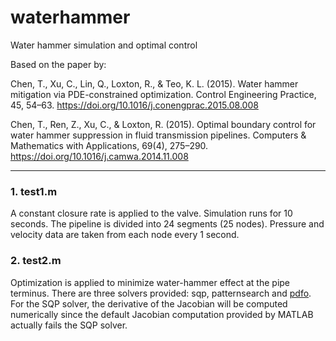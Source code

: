 # waterhammer
Water hammer simulation and optimal control 

Based on the paper by: 

Chen, T., Xu, C., Lin, Q., Loxton, R., & Teo, K. L. (2015). Water hammer mitigation via PDE-constrained optimization. Control Engineering Practice, 45, 54–63. https://doi.org/10.1016/j.conengprac.2015.08.008

Chen, T., Ren, Z., Xu, C., & Loxton, R. (2015). Optimal boundary control for water hammer suppression in fluid transmission pipelines. Computers & Mathematics with Applications, 69(4), 275–290. https://doi.org/10.1016/j.camwa.2014.11.008

-----------------------------

### 1. test1.m

A constant closure rate is applied to the valve. Simulation runs for 10 seconds. The pipeline is divided into 24 segments (25 nodes). Pressure and velocity data are taken from each node every 1 second.

### 2. test2.m

Optimization is applied to minimize water-hammer effect at the pipe terminus. There are three solvers provided: sqp, patternsearch and [pdfo](https://www.mathworks.com/matlabcentral/fileexchange/75195-pdfo-powell-s-derivative-free-optimization-solvers). For the SQP solver, the derivative of the Jacobian will be computed numerically since the default Jacobian computation provided by MATLAB actually fails the SQP solver.
